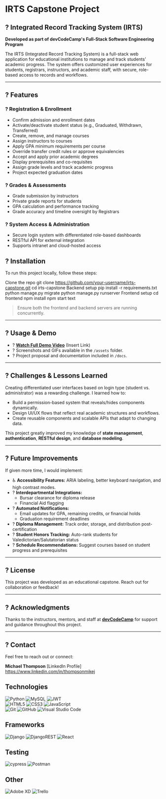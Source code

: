 # IRTS Capstone Project

## ? Integrated Record Tracking System (IRTS)

**Developed as part of devCodeCamp's Full-Stack Software Engineering Program**

The IRTS (Integrated Record Tracking System) is a full-stack web application for educational institutions to manage and track students' academic progress. The system offers customized user experiences for students, registrars, instructors, and academic staff, with secure, role-based access to records and workflows.

---

## ? Features

### ? Registration & Enrollment
- Confirm admission and enrollment dates
- Activate/deactivate student status (e.g., Graduated, Withdrawn, Transferred)
- Create, remove, and manage courses
- Assign instructors to courses
- Apply GPA minimum requirements per course
- Override transfer credit rules or approve equivalencies
- Accept and apply prior academic degrees
- Display prerequisites and co-requisites
- Assign grade levels and track academic progress
- Project expected graduation dates

### ? Grades & Assessments
- Grade submission by instructors
- Private grade reports for students
- GPA calculation and performance tracking
- Grade accuracy and timeline oversight by Registrars

### ? System Access & Administration
- Secure login system with differentiated role-based dashboards
- RESTful API for external integration
- Supports intranet and cloud-hosted access

## ? Installation

To run this project locally, follow these steps:

Clone the repo
git clone https://github.com/your-username/irts-capstone.git
cd irts-capstone
Backend setup
pip install -r requirements.txt
python manage.py migrate
python manage.py runserver
Frontend setup
cd frontend
npm install
npm start
text

> Ensure both the frontend and backend servers are running concurrently.

---

## ? Usage & Demo

- ? **[Watch Full Demo Video](#)** (Insert Link)
- ? Screenshots and GIFs available in the `/assets` folder.
- ? Project proposal and documentation included in `/docs`.

---

## ? Challenges & Lessons Learned

Creating differentiated user interfaces based on login type (student vs. administrator) was a rewarding challenge. I learned how to:

- Build a permission-based system that reveals/hides components dynamically.
- Design UI/UX flows that reflect real academic structures and workflows.
- Create reusable components and scalable APIs that adapt to changing data.

This project greatly improved my knowledge of **state management**, **authentication**, **RESTful design**, and **database modeling**.

---

## ? Future Improvements

If given more time, I would implement:

- ♿ **Accessibility Features:** ARIA labeling, better keyboard navigation, and high contrast modes.
- ? **Interdepartmental Integrations:**
  - Bursar clearance for diploma release
  - Financial Aid flagging
- ? **Automated Notifications:**
  - Email updates for GPA, remaining credits, or financial holds
  - Graduation requirement deadlines
- ? **Diploma Management:** Track order, storage, and distribution post-certification
- ? **Student Honors Tracking:** Auto-rank students for Valedictorian/Salutatorian status
- ? **Schedule Recommendations:** Suggest courses based on student progress and prerequisites

---

## ? License

This project was developed as an educational capstone. Reach out for collaboration or feedback!

---

## ? Acknowledgments

Thanks to the instructors, mentors, and staff at [**devCodeCamp**](https://devcodecamp.com) for support and guidance throughout this project.

---

## ? Contact

Feel free to reach out or connect:

**Michael Thompson**
[LinkedIn Profile] https://www.linkedin.com/in/thompsonmikej  

## Technologies
![Python](https://img.shields.io/badge/python-3670A0?style=for-the-badge&logo=python&logoColor=ffdd54)
![MySQL](https://img.shields.io/badge/mysql-%2300f.svg?style=for-the-badge&logo=mysql&logoColor=white)
![JWT](https://img.shields.io/badge/JWT-black?style=for-the-badge&logo=JSON%20web%20tokens)
\
![HTML5](https://img.shields.io/badge/html5-%23E34F26.svg?style=for-the-badge&logo=html5&logoColor=white)
![CSS3](https://img.shields.io/badge/css3-%231572B6.svg?style=for-the-badge&logo=css3&logoColor=white)
![JavaScript](https://img.shields.io/badge/javascript-%23323330.svg?style=for-the-badge&logo=javascript&logoColor=%23F7DF1E)
\
![Git](https://img.shields.io/badge/git-%23F05033.svg?style=for-the-badge&logo=git&logoColor=white)
![GitHub](https://img.shields.io/badge/github-%23121011.svg?style=for-the-badge&logo=github&logoColor=white)
![Visual Studio Code](https://img.shields.io/badge/Visual%20Studio%20Code-0078d7.svg?style=for-the-badge&logo=visual-studio-code&logoColor=white)

## Frameworks
![Django](https://img.shields.io/badge/django-%23092E20.svg?style=for-the-badge&logo=django&logoColor=white)
![DjangoREST](https://img.shields.io/badge/DJANGO-REST-ff1709?style=for-the-badge&logo=django&logoColor=white&color=ff1709&labelColor=gray)
![React](https://img.shields.io/badge/react-%2320232a.svg?style=for-the-badge&logo=react&logoColor=%2361DAFB)

## Testing
![cypress](https://img.shields.io/badge/-cypress-%23E5E5E5?style=for-the-badge&logo=cypress&logoColor=058a5e) 
![Postman](https://img.shields.io/badge/Postman-FF6C37?style=for-the-badge&logo=postman&logoColor=white)

## Other
![Adobe XD](https://img.shields.io/badge/Adobe%20XD-470137?style=for-the-badge&logo=Adobe%20XD&logoColor=#FF61F6)
![Trello](https://img.shields.io/badge/Trello-%23026AA7.svg?style=for-the-badge&logo=Trello&logoColor=white)

